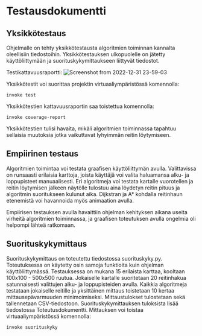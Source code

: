 # Testausdokumentti

## Yksikkötestaus

Ohjelmalle on tehty yksikkötestausta algoritmien toiminnan kannalta oleellisiin tiedostoihin. Yksikkötestauksen ulkopuolelle on jätetty käyttöliittymään ja suorituskykymittaukseen liittyvät tiedostot. 

Testikattavuusraportti:
![Screenshot from 2022-12-31 23-59-03](https://user-images.githubusercontent.com/96269683/210156360-efa144bf-f2e1-49ca-bf8f-c3b4ed11a252.png)

Yksikkötestit voi suorittaa projektin virtuaaliympäristössä komennolla:

``` invoke test ```

Yksikkötestien kattavuusraportin saa toistettua komennolla:

``` invoke coverage-report ```

Yksikkötestien tulisi havaita, mikäli algoritmien toiminnassa tapahtuu sellaisia muutoksia jotka vaikuttavat lyhyimmän reitin löytymiseen.

## Empiirinen testaus

Algoritmien toimintaa voi testata graafisen käyttöliittymän avulla. Valittavissa on runsaasti erilaisia karttoja, joista käyttäjä voi valita haluamansa alku- ja loppupisteet manuaalisesti. Eri algoritmeja voi testata kartalle vuorotellen ja reitin löytymisen jälkeen näytölle tulostuu aina löydetyn reitin pituus ja algoritmin suoritukseen kulunut aika. Dijkstran ja A* kohdalla reitinhaun etenemistä voi havannoida myös animaation avulla.

Empiirisen testauksen avulla havaittiin ohjelman kehityksen aikana useita virheitä algoritmien toiminnassa, ja graafisen toteutuksen avulla ongelmia oli helpompi lähteä ratkomaan. 

## Suorituskykymittaus

Suorituskykymittaus on toteutettu tiedostossa suorituskyky.py. Toteutuksessa on käytetty osin samoja funktioita kuin ohjelman käyttöliittymässä. Testauksessa on mukana 15 erilaista karttaa, kooltaan 100x100 - 500x500 ruutua. Jokaiselle kartalle suoritetaan 20 reitinhakua satunnaisesti valittujen alku- ja loppupisteiden avulla. Kaikkia algoritmeja testataan jokaiselle reitille ja yksittäinen mittaus toistetaan 10 kertaa mittausepävarmuuden minimoimiseksi. Mittaustulokset tulostetaan sekä tallennetaan CSV-tiedostoon. Suorituskykymittauksen tuloksista lisää tiedostossa Toteutusdokumentti. Mittauksen voi toistaa virtuaaliympäristössä komennolla:

``` invoke suorituskyky ```

